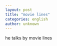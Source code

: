 ```yaml
---
layout: post
title: "movie lines"
categories: english
author: unknown
---
```


he talks by movie lines
